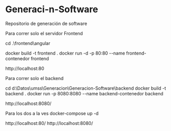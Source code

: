 # Generaci-n-Software
Repositorio de generación de software



Para correr solo el servidor Frontend

cd .\frontend\angular

docker build -t frontend .
docker run -d -p 80:80 --name frontend-contenedor frontend

http://localhost:80


Para correr solo el backend

cd d:\Datos\umss\Generacion\Generacion-Software\backend
docker build -t backend .
docker run -p 8080:8080 --name backend-contenedor backend

http://localhost:8080/


Para los dos a la ves 
docker-compose up -d

http://localhost:80/
http://localhost:8080/